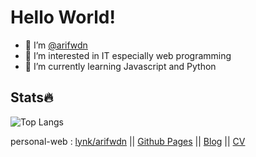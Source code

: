 # Hello World!
- 👋 I’m [@arifwdn](https://instagram.com/arifwdn)
- 👀 I’m interested in IT especially web programming
- 🌱 I’m currently learning Javascript and Python

## Stats🔥
![Top Langs](https://github-readme-stats.vercel.app/api/top-langs/?username=arifwdn)

personal-web : [lynk/arifwdn](https://lynk.id/arifwdn) || [Github Pages](https://arifwdn.github.io) || [Blog](https://codecodecppsaya.blogspot.com) || [CV](https://arifwdn.github.io/cv)

<!---
arifwdn/arifwdn is a ✨ special ✨ repository because its `README.md` (this file) appears on your GitHub profile.
You can click the Preview link to take a look at your changes.
--->
